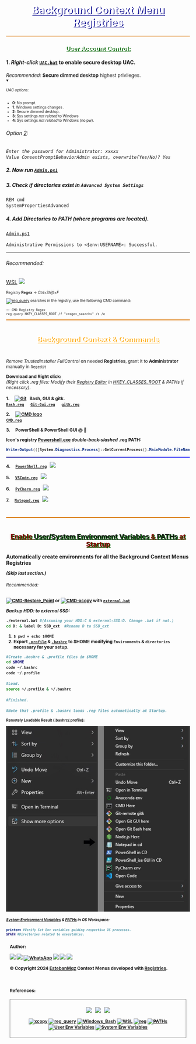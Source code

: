 <h1 align="center" style="text-shadow: 2px 1px darkblue; color: white; text-align: center; text-decoration: underline;"> 
Background Context Menu Registries 
</h1>

<div style="background-color: #d97707; height: 2px;"></div>

<h3 style="text-shadow: 2px 1px darkgreen; color: white; text-align: center; text-decoration: underline;"> 
User Account Control:
</h3>

#### 1. <i> Right-click</i> <b>[``UAC.bat``](https://github.com/EstebanMqz/Registries/blob/main/.bat/UAC.bat) to enable secure desktop UAC.</b> </h3> 

<div style="font-size: 13px;">
<i>Recommended:</i> <b>Secure dimmed desktop</b> highest privileges.</div>

<div style="font-size: 10px;">
<Details open> <Summary> <h6>UAC options:</h6> </Summary>
   </ul>
   <div class="small-padding" style="font-size: 10px;"> 
   <ul>
      <li><b>0</b>: No prompt.</li>
      <li><b>1</b>: Windows settings changes .</li>
      <li><b>2</b>: Secure dimmed desktop.</li>
      <li><b>3</b>: Sys settings <i>not related</i> to Windows</li>
      <li><b>4</b>: Sys settings <i>not related</i> to Windows (no pw).</li>
   </ul></div>
</Details>
</div>

###### Option [2](https://learn.microsoft.com/en-us/windows/security/threat-protection/security-policy-settings/user-account-control-switch-to-the-secure-desktop-when-prompting-for-elevation)</i>:<br>
<i>

```
Enter the password for Administrator: xxxxx
Value ConsentPromptBehaviorAdmin exists, overwrite(Yes/No)? Yes
``` 
</i>

##### 2. Now run [``Admin.ps1``](github.com/EstebanMqz/Registries/tree/main/.ps1/Admin.ps1)

##### 3. Check if directories exist in `Advanced System Settings`
``` CMD
REM cmd
SystemPropertiesAdvanced
```

##### 4. Add Directories to PATH <i>(where programs are located)</i>.

[``Admin.ps1``](github.com/EstebanMqz/Registries/tree/main/.ps1/Admin.ps1)

``` shell
Administrative Permissions to <$env:USERNAME>: Successful.
```

---

<h6>Recommended:</h6>

[WSL](https://learn.microsoft.com/en-us/windows/wsl/install) [<img width="40px" src="https://www.svgrepo.com/show/184138/linux.svg">](https://learn.microsoft.com/en-us/windows/wsl/install)</b>
</font>

<div style="font-size: 10px;">
Registry <b>Regex</b> &rarr; <i>Ctrl+Shift+F</i>

<a href="https://docs.microsoft.com/en-us/windows-server/administration/windows-commands/reg-query"><img src="https://img.shields.io/badge/reg_query-000000.svg?style=flat&amp;logo=windows-terminal&amp;logoColor=blue" alt="reg_query"></a> searches in the registry, use the following CMD command:

```CMD
:: CMD Registry Regex
reg query HKEY_CLASSES_ROOT /f "<regex_search>" /s /e
```


<div style="background-color: #d97707; height: 2px;"></div><br>

<h1 style="text-shadow: 2px 1px orange; color: white; text-align: center; text-decoration: underline;">  Background Context & Commands</h1> 
<div style="font-size: 12px;"> <br>

<i>Remove TrustedInstaller FullControl</i> on needed <b>Registries</b>, grant it to <b>Administrator</b> manually in ``Regedit``<br>

<b>Download and Right click: </b><br>
<i>(Right click .reg files: Modify their [Registry Editor](https://learn.microsoft.com/en-us/troubleshoot/windows-server/performance/windows-registry-advanced-users) in  [HKEY_CLASSES_ROOT](https://learn.microsoft.com/en-us/previous-versions/windows/it-pro/windows-server-2003/cc739822(v=ws.10)) & PATHs if necessary)</i>.
<br><br>
<b>1. &nbsp; &nbsp; [![Git](https://img.shields.io/badge/Git-F05032?style=flat&logo=git&logoColor=white)](https://git-scm.com/) &nbsp; <b>Bash, GUI & gitk. <br>
[``Bash.reg``](https://github.com/EstebanMqz/Registries/blob/main/.reg/bash.reg) &emsp; [``Git-Gui.reg``](https://github.com/EstebanMqz/Registries/blob/main/.reg/bash.reg) &emsp; [``gitk.reg``](https://github.com/EstebanMqz/Registries/blob/main/.reg/bash.reg) <br>

<b>2. &nbsp; &nbsp;  [![CMD logo](https://img.shields.io/badge/CMD-000000.svg?style=flat&logo=windows-terminal&logoColor=white)](https://learn.microsoft.com/en-us/windows-server/administration/windows-commands/cmd) <br>
[``CMD.reg``](https://github.com/EstebanMqz/Registries/blob/main/.reg/CMD.reg)

<b>3. &nbsp; &nbsp; PowerShell & PowerShell GUI @ &#x1F4C1;</b>&emsp;

Icon's registry [Powershell.exe](https://github.com/PowerShell/PowerShell) <i>double-back-slashed <b></i>.reg</b></i> <b>PATH:</b></span>

```powershell
Write-Output(([System.Diagnostics.Process]::GetCurrentProcess().MainModule.FileName)).replace('\', '\\') #PowerShell terminal
```
<div style="height: 2px; background: linear-gradient(to right, darkblue, blue);"></div>

<b>4. &nbsp;   &nbsp; [``PowerShell.reg``](https://github.com/EstebanMqz/Registries/blob/main/PowerShell.reg)
   &nbsp; [<img width="18px" src="https://upload.wikimedia.org/wikipedia/commons/thumb/2/2f/PowerShell_5.0_icon.png/18px-PowerShell_5.0_icon.png">](https://docs.microsoft.com/en-us/powershell/) <br>

<b>5. &nbsp; &nbsp; [``VSCode.reg``](https://github.com/EstebanMqz/Registries/blob/main/.reg/VSCode.reg) 
   &nbsp; [<img width="18px" src="https://www.svgrepo.com/show/374171/vscode.svg">](https://docs.microsoft.com/en-us/powershell/)</b><br>

<b>6. &nbsp; &nbsp; [``PyCharm.reg``](https://github.com/EstebanMqz/Registries/blob/main/.reg/PyCharm.reg) 
   &nbsp; [<img width="18px" src="https://upload.wikimedia.org/wikipedia/commons/thumb/1/1d/PyCharm_Icon.svg/512px-PyCharm_Icon.svg.png">](https://www.jetbrains.com/pycharm/)</b><br>

<b>7. &nbsp; &nbsp; [``Notepad.reg``](https://github.com/EstebanMqz/Registries/blob/main/.reg/Notepad.reg) &nbsp; [<img width="18px" src="https://img.icons8.com/?size=48&id=82ixf4KHn6za&format=png">](https://icons8.com/icon/82ixf4KHn6za/notepad)</b><br>

   </span><br>

<div style="background-color: #d97707; height: 2px;"></div><br>

<section id="config">
<h2 style="text-shadow: 2px 1px darkgreen; color: darkred; text-align: center; text-decoration: underline;"> <b> Enable <a href="https://learn.microsoft.com/en-us/windows/win32/procthread/changing-environment-variables"> User/System Environment Variables </a></b> &amp; <b><a href="https://phoenixnap.com/kb/linux-add-to-path#:~:text=PATH%20is%20an%20environment%20variable,to%20remove%20it%20in%20Linux.">PATHs</a></b> at <b>Startup</b></h2>

<div style="font-size: 14px;"> Automatically create environments for all the Background Context Menus Registries</div>

<i>(Skip last section.)</i>

###### Recommended:
<a href="https://learn.microsoft.com/en-us/powershell/module/microsoft.powershell.management/checkpoint-computer?view=powershell-5.1"><img src="https://img.shields.io/badge/CMD-Restore_Point-000000.svg?style=flat&amp;logo=powershell&amp;logoColor=blue" alt="CMD-Restore_Point"></a>
or <a href="https://learn.microsoft.com/en-us/windows-server/administration/windows-commands/xcopy"><img src="https://img.shields.io/badge/xcopy-000000.svg?style=flat&logo=windows-terminal&logoColor=white" alt="CMD-xcopy"></a> with [``external.bat``](https://github.com/EstebanMqz/Registries/blob/main/.bat/external.bat)

<i>Backup HDD: to external SSD:</i>

```bash
./external.bat #(Assuming your HDD:C & external-SSD:D. Change .bat if not.)
cd D: & label D: SSD_ext  #Rename D to SSD_ext
```
1. ```$ pwd = echo $HOME```
2. Export [`.profile`](https://github.com/EstebanMqz/Registries/blob/main/$HOME/.profile) &amp; [`.bashrc`](https://github.com/EstebanMqz/Registries/blob/main/$HOME/.profile) to $HOME modifying `Environments` & `directories` necessary for your setup.<br>
```bash
#Create .bashrc & .profile files in $HOME
cd $HOME
code ~/.bashrc
code ~/.profile

#Load.
source ~/.profile & ~/.bashrc

#Finished.

#Note that .profile & .bashrc loads .reg files automatically at Startup. 
```

</div>
Remotely Loadable Result (.bashrc/.profile):<br>

![Profile Bashrc](images/.bashrc.jpg)



<h5 style> 

<b>[System Environment Variables](https://docs.microsoft.com/en-us/windows/win32/procthread/environment-variables)</b> &amp; <b>[PATHs](https://docs.microsoft.com/en-us/windows/win32/procthread/environment-variables#searching-for-directories)</b>
in OS Workspace:</h5>

```bash
printenv #Verify Set Env variables guiding respective OS processes.
$PATH #Directories related to executables.
```

<div style="font-size: 12px;">



<div h3 style="color: ; text-align:left; padding:10px"> 
Author: <br>

[<img width="40px" src="https://img.icons8.com/ios/50/0e55b3/resume-website.png">](https://tinyurl.com/Esteban-Profile)
[<img width="40px" src="https://img.icons8.com/?size=512&id=MR3dZdlA53te&format=png">](https://www.linkedin.com/in/esteban-m-653817205/)
<a href="https://tinyurl.com/2y86e2wa"><img width="35px" src="https://img.icons8.com/color/452/whatsapp--v1.png" alt="WhatsApp"></a>
[<img width="40px" src="https://img.icons8.com/color/452/gmail-new.png">](mailto:emarquez1895@gmail.com)
[<img width="40px" src="https://cdn3d.iconscout.com/3d/free/thumb/free-github-6343501-5220956.png?f=webp">](https://github.com/EstebanMqz?tab=repositories)
[<img width="40px" src="https://img.icons8.com/color/452/gitlab.png">](https://gitlab.com/EstebanMqz) </h3>

© Copyright 2024 [EstebanMqz](https://github.com/EstebanMqz)
Context Menus developed with [Registries](https://github.com/EstebanMqz/Registries).
<br><br><br>
<h4> References:</h4>

<div style="border: 1px solid ; padding: 20px; color:gray" align="center">

<a href="https://learn.microsoft.com/en-us/windows-server/administration/windows-commands/reg">
<img style="vertical-align: middle;" width="30px" src="https://upload.wikimedia.org/wikipedia/commons/thumb/1/15/Logo_windows_simples.svg/2280px-Logo_windows_simples.svg.png?f=webp"></a> &nbsp;
<a href="https://learn.microsoft.com/en-us/windows-server/administration/windows-commands/reg">
<img style="vertical-align: middle;" width="30px" src="https://upload.wikimedia.org/wikipedia/commons/thumb/3/33/Registry.svg/1920px-Registry.svg.png"></a> &nbsp;
<a href="https://docs.kernel.org">
<img style="vertical-align: middle;" width="30px" src="https://upload.wikimedia.org/wikipedia/commons/3/35/Tux.svg"><br><br>
<a href="https://learn.microsoft.com/en-us/windows-server/administration/windows-commands/xcopy">
<img src="https://img.shields.io/badge/xcopy-000000.svg?style=flat&amp;logo=windows-terminal&amp;logoColor=blue"" alt="xcopy"></a>
<a href="https://docs.microsoft.com/en-us/windows-server/administration/windows-commands/reg-query"><img src="https://img.shields.io/badge/reg_query-000000.svg?style=flat&amp;logo=windows-terminal&amp;logoColor=blue" alt="reg_query"></a>
<a href="https://www.gnu.org/software/bash/manual/bash.html">
<img src="https://img.shields.io/badge/Bash-5.1.4-F05032.svg?style=flat&amp;logo=gnu-bash" alt="Windows_Bash"></a>
<a href="https://docs.microsoft.com/en-us/windows/wsl/">
<img src="https://img.shields.io/badge/WSL-2.0-0078D6.svg?style=flat&amp;logo=windows" alt="WSL"></a>
<a href="https://www.gnu.org/software/bash/manual/bash.html#Bash-Startup-Files"></a>
<a href="https://docs.microsoft.com/en-us/windows-server/administration/windows-commands/reg">
<img src="https://img.shields.io/badge/Registry-reg-000000.svg?style=flat&amp;logo=powershell" alt="reg"></a>
<a href="https://docs.microsoft.com/en-us/windows/win32/procthread/environment-variables">
<img src="https://img.shields.io/badge/PATHs-black" alt="PATHs"></a>
<a href="https://learn.microsoft.com/en-us/windows-server/administration/windows-commands/path">
<img src="https://img.shields.io/badge/User-%20Environment%20Variables-black" alt="User Env Variables"></a>
<a href="https://learn.microsoft.com/en-us/windows/win32/procthread/environment-variables">
<img src="https://img.shields.io/badge/System-%20Environment%20Variables-black" alt="System Env Variables"></a>





 